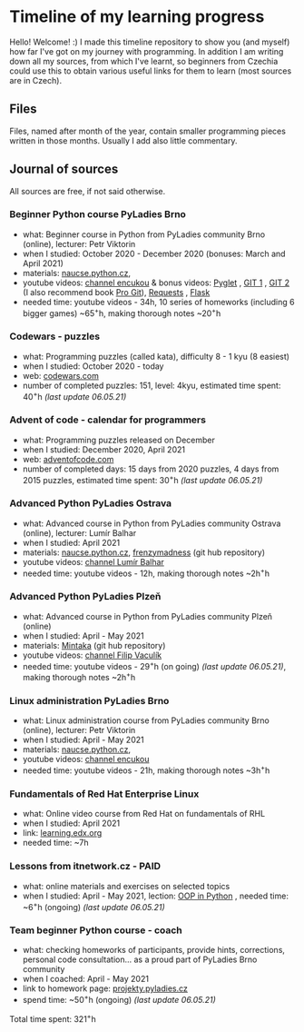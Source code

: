 # Timeline of my learning progress

<div>Hello! Welcome! :)  
I made this timeline repository to show you (and myself) how far I've got on my journey with programming. In addition I am writing down all my sources, from which I've learnt, so beginners from Czechia could use this to obtain various useful links for them to learn (most sources are in Czech).</div>

## Files

<div>Files, named after month of the year, contain smaller programming pieces written in those months. Usually I add also little commentary.</div>

## Journal of sources

All sources are free, if not said otherwise.

### Beginner Python course PyLadies Brno

*   what: Beginner course in Python from PyLadies community Brno (online), lecturer: Petr Viktorin
*   when I studied: October 2020 - December 2020 (bonuses: March and April 2021)
*   materials: [naucse.python.cz](https://naucse.python.cz/2020/brno-podzim-pondeli/),
*   youtube videos: [channel encukou](https://www.youtube.com/watch?v=WNHeZFkUzrI&t=3555s&ab_channel=encukou) & bonus videos: [Pyglet](https://www.youtube.com/watch?v=WNHeZFkUzrI&t=3555s&ab_channel=encukou) , [GIT 1](https://youtu.be/zOWcQezeyIU) , [GIT 2](https://youtu.be/bQrs8hhnR48) (I also recommend book [Pro Git](https://git-scm.com/book/en/v2)), [Requests](https://youtu.be/92Ktrldt7QY) , [Flask](https://youtu.be/n2V109UmhUQ)
*   needed time: youtube videos - 34h, 10 series of homeworks (including 6 bigger games) ~65<sup>+</sup>h, making thorough notes ~20<sup>+</sup>h

### Codewars - puzzles

*   what: Programming puzzles (called kata), difficulty 8 - 1 kyu (8 easiest)
*   when I studied: October 2020 - today
*   web: [codewars.com](https://www.codewars.com/)
*   number of completed puzzles: 151, level: 4kyu, estimated time spent: 40<sup>+</sup>h _(last update 06.05.21)_

### Advent of code - calendar for programmers

*   what: Programming puzzles released on December
*   when I studied: December 2020, April 2021
*   web: [adventofcode.com](https://adventofcode.com/)
*   number of completed days: 15 days from 2020 puzzles, 4 days from 2015 puzzles, estimated time spent: 30<sup>+</sup>h _(last update 06.05.21)_

### Advanced Python PyLadies Ostrava

*   what: Advanced course in Python from PyLadies community Ostrava (online), lecturer: Lumír Balhar
*   when I studied: April 2021
*   materials: [naucse.python.cz](https://naucse.python.cz/2020/pyladies-ostrava-podzim-pokrocili/), [frenzymadness](https://github.com/frenzymadness/Advanced_PyLadies) (git hub repository)
*   youtube videos: [channel Lumír Balhar](https://www.youtube.com/watch?v=cVw07Jy8l3M&list=PLtMx05xox2EiASl8pnXmssbxA2rHa4s0s&ab_channel=Lum%C3%ADrBalhar )
*   needed time: youtube videos - 12h, making thorough notes ~2h<sup>+</sup>h

### Advanced Python PyLadies Plzeň

*   what: Advanced course in Python from PyLadies community Plzeň (online)
*   when I studied: April - May 2021
*   materials: [Mintaka](https://github.com/Mintaka/mypyladies_sqlite) (git hub repository)
*   youtube videos: [channel Filip Vaculík](https://www.youtube.com/watch?v=ShOrvC3j52s&list=PL2svwyZ8kybw4zDC7_Gz4_-zsJWS3ngKc&ab_channel=FilipVacul%C3%ADk)
*   needed time: youtube videos - 29<sup>+</sup>h (on going) _(last update 06.05.21)_, making thorough notes ~2h<sup>+</sup>h

### Linux administration PyLadies Brno

*   what: Linux administration course from PyLadies community Brno (online), lecturer: Petr Viktorin
*   when I studied: April - May 2021
*   materials: [naucse.python.cz](https://naucse.python.cz/2020/linux-admin/),
*   youtube videos: [channel encukou](https://www.youtube.com/watch?v=8Lqq5J52lic&list=PLFt-PM7J_H3HNjtAXCCeQPyRioItF1egJ&index=1&ab_channel=encukou)
*   needed time: youtube videos - 21h, making thorough notes ~3h<sup>+</sup>h

### Fundamentals of Red Hat Enterprise Linux

*   what: Online video course from Red Hat on fundamentals of RHL
*   when I studied: April 2021
*   link: [learning.edx.org](https://learning.edx.org/course/course-v1:RedHat+RH066x+3T2020/home)
*   needed time: ~7h

### Lessons from itnetwork.cz - PAID

*   what: online materials and exercises on selected topics
*   when I studied: April - May 2021, lection: [OOP in Python](https://www.itnetwork.cz/python/oop) , needed time: ~6<sup>+</sup>h (ongoing) _(last update 06.05.21)_

### Team beginner Python course - coach

*   what: checking homeworks of participants, provide hints, corrections, personal code consultation... as a proud part of PyLadies Brno community
*   when I coached: April - May 2021
*   link to homework page: [projekty.pyladies.cz](https://projekty.pyladies.cz/)
*   spend time: ~50<sup>+</sup>h (ongoing) _(last update 06.05.21)_

<div>Total time spent: 321<sup>+</sup>h</div>
